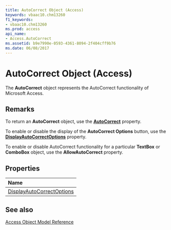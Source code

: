 ```yaml
---
title: AutoCorrect Object (Access)
keywords: vbaac10.chm13260
f1_keywords:
- vbaac10.chm13260
ms.prod: access
api_name:
- Access.AutoCorrect
ms.assetid: b9e7990e-0593-4361-8094-2f404cff9b76
ms.date: 06/08/2017
---
```



# AutoCorrect Object (Access)

The  **AutoCorrect** object represents the AutoCorrect functionality of Microsoft Access.


## Remarks

To return an  **AutoCorrect** object, use the **[AutoCorrect](Access.Application.AutoCorrect.md)** property.

To enable or disable the display of the  **AutoCorrect Options** button, use the **[DisplayAutoCorrectOptions](Access.AutoCorrect.DisplayAutoCorrectOptions.md)** property.

To enable or disable AutoCorrect functionality for a particular  **TextBox** or **ComboBox** object, use the **AllowAutoCorrect** property.


## Properties



|**Name**|
|:-----|
|[DisplayAutoCorrectOptions](Access.AutoCorrect.DisplayAutoCorrectOptions.md)|

## See also


[Access Object Model Reference](../access/Concepts/Criteria-Expressions/object-model-access-vba-reference.md)
